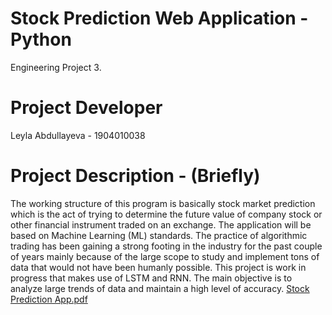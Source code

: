 # Stock Prediction Web Application - Python

Engineering Project 3.

# Project Developer 

 Leyla Abdullayeva - 1904010038

# Project Description - (Briefly)

The working structure of this program is basically stock market prediction which is the act of trying to determine the future value of company stock or other financial instrument traded on an exchange. 
The application will be based on Machine Learning (ML) standards.
The practice of algorithmic trading has been gaining a strong footing in the industry for the past couple of years mainly because of the large scope to study and implement tons of data that would not have been humanly possible.
This project is work in progress that makes use of LSTM and RNN. 
The main objective is to analyze large trends of data and maintain a high level of accuracy.
[Stock Prediction App.pdf](https://github.com/leyviya/stock-prediction-web-app-python/files/10208075/Stock.Prediction.App.pdf)
